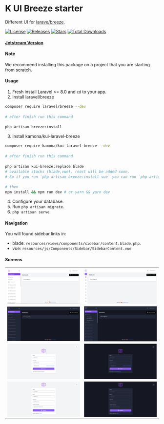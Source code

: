 # K UI Breeze starter

Different UI for [larave/breeze](https://github.com/laravel/breeze).

[![License](https://img.shields.io/github/license/Kamona-WD/kui-laravel-breeze)](https://github.com/Kamona-WD/kui-laravel-breeze/blob/main/LICENSE.md)
[![Releases](https://img.shields.io/github/release/Kamona-WD/kui-laravel-breeze)](https://github.com/Kamona-WD/kui-laravel-breeze/releases)
[![Stars](https://img.shields.io/github/stars/Kamona-WD/kui-laravel-breeze)](https://github.com/Kamona-WD/kui-laravel-breeze/stargazers)
[![Total Downloads](https://img.shields.io/packagist/dt/kamona/kui-laravel-breeze.svg)](https://packagist.org/packages/kamona/kui-laravel-breeze)

#### [Jetstream Version](https://github.com/Kamona-WD/kui-laravel-jetstream)

#### Note

We recommend installing this package on a project that you are starting from scratch.

#### Usage

1. Fresh install Laravel >= 8.0 and `cd` to your app.
2. Install laravel/breeze

```sh
composer require laravel/breeze --dev

# after finish run this command

php artisan breeze:install
```

3. Install kamona/kui-laravel-breeze

```sh
composer require kamona/kui-laravel-breeze --dev

# after finish run this command

php artisan kui-breeze:replace blade
# available stacks (blade,vue). react will be added soon.
# So if you run `php artisan breeze:install vue` you can run `php artisan kui-breeze:replace vue`

# then
npm install && npm run dev # or yarn && yarn dev
```

4. Configure your database.
5. Run `php artisan migrate`.
6. `php artisan serve`

#### Navigation

You will found sidebar links in:

- blade: `resources/views/components/sidebar/content.blade.php`.
- vue: `resources/js/Components/Sidebar/SidebarContent.vue`

#### Screens

|                             |                             |
| --------------------------- | --------------------------- |
| ![Shocase 1](screens/1.PNG) | ![Shocase 7](screens/7.PNG) |
| ![Shocase 2](screens/2.PNG) | ![Shocase 8](screens/8.PNG) |
| ![Shocase 3](screens/3.PNG) | ![Shocase 4](screens/4.PNG) |
| ![Shocase 6](screens/6.PNG) | ![Shocase 5](screens/5.PNG) |
